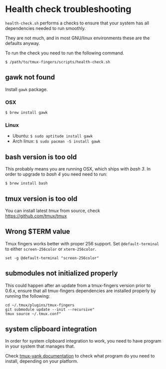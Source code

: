 # Health check troubleshooting

`health-check.sh` performs a checks to ensure that your system has all dependencies needed to run smoothly.

They are not much, and in most GNU/linux environments these are the defaults anyway.

To run the check you need to run the following command.

`$ /path/to/tmux-fingers/scripts/health-check.sh`

## gawk not found

Install `gawk` package.

### OSX

`$ brew install gawk`

### Linux

* Ubuntu: `$ sudo aptitude install gawk`
* Arch linux: `$ sudo pacman -S install gawk`

## bash version is too old

This probably means you are running OSX, which ships with *bash 3*. In order to upgrade to *bash 4* you need need to run:

`$ brew install bash`

## tmux version is too old

You can install latest *tmux* from source, check https://github.com/tmux/tmux

## Wrong $TERM value

Tmux fingers works better with proper 256 support. Set `@default-terminal` to either `screen-256color` or `xterm-256color`.

```
set -g @default-terminal "screen-256color"
```

## submodules not initialized properly

This could happen after an update from a tmux-fingers version prior to 0.6.x,
ensure that all tmux-fingers dependencies are installed properly by running the
following:

```
cd ~/.tmux/plugins/tmux-fingers
git submodule update --init --recursive"
tmux source ~/.tmux.conf"
```

## system clipboard integration

In order for system clipboard integration to work, you need to have program in your system that manages that.

Check [tmux-yank documentation](https://github.com/tmux-plugins/tmux-yank#requirements) to check what program do you need to install, depending on your platform.
